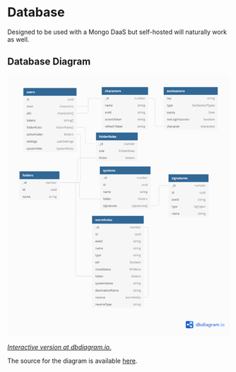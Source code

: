 # Database

Designed to be used with a Mongo DaaS but self-hosted will naturally work as well.

## Database Diagram

![Database Diagram](../assets/db_diagram.png)

_[Interactive version at dbdiagram.io.](https://dbdiagram.io/d/61277dc26dc2bb6073bc934a)_

The source for the diagram is available [here](https://github.com/joonashak/holenav/tree/main/docs/src/assets/db_diagram.dbml).
